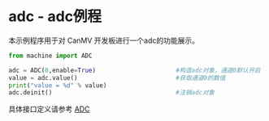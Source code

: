 # adc - adc例程

本示例程序用于对 CanMV 开发板进行一个adc的功能展示。

```python
from machine import ADC

adc = ADC(0,enable=True)                      #构造adc对象，通道0默认开启
value = adc.value()                           #获取通道0的数值
print("value = %d" % value)
adc.deinit()                                  #注销adc对象
```

具体接口定义请参考 [ADC](../../../api/machine/K230_CanMV_ADC模块API手册.md)
